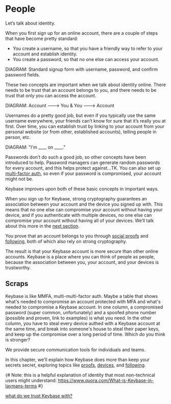 # People

Let’s talk about identity.

When you first sign up for an online account, there are a couple of steps that have become pretty standard:

* You create a username, so that you have a friendly way to refer to your account and establish identity.
* You create a password, so that no one else can access your account.

DIAGRAM: Standard signup form with username, password, and confirm password fields.

These two concepts are important when we talk about identity online. There needs to be trust that an account belongs to you, and there needs to be trust that only you can access the account.

DIAGRAM: Account ---> You & You ---> Account

Usernames do a pretty good job, but even if you typically use the same username everywhere, your friends can’t know for sure that it’s really you at first. Over time, you can establish trust by linking to your account from your personal website (or from other, established accounts), telling people in person, etc.

DIAGRAM: "I'm ____ on ____."

Passwords don’t do such a good job, so other concepts have been introduced to help. Password managers can generate random passwords for every account, and this helps protect against…TK. You can also set up [multi-factor auth](TK), so even if your password is compromised, your account might not be.

Keybase improves upon both of these basic concepts in important ways.

When you sign up for Keybase, strong cryptography guarantees an association between your account and the device you signed up with. This means that no one else can compromise your account without having your device, and if you authenticate with multiple devices, no one else can compromise your account without having all of your devices. We’ll talk about this more in the [next section](TK).

You prove that an account belongs to you through [social proofs](TK) and [following](TK), both of which also rely on strong cryptography.

The result is that your Keybase account is more secure than other online accounts. Keybase is a place where you can think of people as people, because the association between you, your account, and your devices is trustworthy.

## Scraps

Keybase is like MMFA, multi-multi-factor auth. Maybe a table that shows what's needed to compromise an account protected with MFA and what's needed to compromise a Keybase account. In one column, a compromised password (super common, unfortunately) and a spoofed phone number (possible and proven, link to examples) is what you need. In the other column, you have to steal every device authed with a Keybase account at the same time, and break into someone's house to steal their paper keys, and keep up the compromise over a long period of time. Which do you think is stronger?

We provide secure communication tools for individuals and teams.

In this chapter, we'll explain how Keybase does more than keep your secrets secret, exploring topics like [proofs](/people/proofs), [devices](/people/devices), and [following](/people/following).

{# Note: this is a helpful explanation of identity that most non-technical users might understand: https://www.quora.com/What-is-Keybase-in-laymans-terms #}

[what do we trust Keybase with?](https://github.com/keybase/keybase-issues/issues/78)
